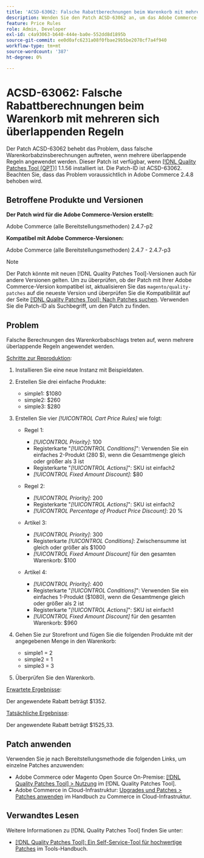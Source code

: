 ```yaml
---
title: 'ACSD-63062: Falsche Rabattberechnungen beim Warenkorb mit mehreren sich überlappenden Regeln'
description: Wenden Sie den Patch ACSD-63062 an, um das Adobe Commerce-Problem zu beheben, bei dem falsche Warenkorbabzinsberechnungen auftreten, wenn mehrere überlappende Regeln angewendet werden.
feature: Price Rules
role: Admin, Developer
exl-id: c4a93063-b640-444e-ba0e-552dd8d1895b
source-git-commit: ee0d0afc6231a08f0fbae29b5be2078cf7a4f940
workflow-type: tm+mt
source-wordcount: '387'
ht-degree: 0%

---
```


# ACSD-63062: Falsche Rabattberechnungen beim Warenkorb mit mehreren sich überlappenden Regeln

Der Patch ACSD-63062 behebt das Problem, dass falsche Warenkorbabzinsberechnungen auftreten, wenn mehrere überlappende Regeln angewendet werden. Dieser Patch ist verfügbar, wenn [[!DNL Quality Patches Tool (QPT)]](/help/tools/quality-patches-tool/quality-patches-tool-to-self-serve-quality-patches.md) 1.1.56 installiert ist. Die Patch-ID ist ACSD-63062. Beachten Sie, dass das Problem voraussichtlich in Adobe Commerce 2.4.8 behoben wird.

## Betroffene Produkte und Versionen

**Der Patch wird für die Adobe Commerce-Version erstellt:**

Adobe Commerce (alle Bereitstellungsmethoden) 2.4.7-p2

**Kompatibel mit Adobe Commerce-Versionen:**

Adobe Commerce (alle Bereitstellungsmethoden) 2.4.7 - 2.4.7-p3

>[!NOTE]
>
>Der Patch könnte mit neuen [!DNL Quality Patches Tool]-Versionen auch für andere Versionen gelten. Um zu überprüfen, ob der Patch mit Ihrer Adobe Commerce-Version kompatibel ist, aktualisieren Sie das `magento/quality-patches` auf die neueste Version und überprüfen Sie die Kompatibilität auf der Seite [[!DNL Quality Patches Tool]: Nach Patches suchen](https://experienceleague.adobe.com/tools/commerce-quality-patches/index.html?lang=de). Verwenden Sie die Patch-ID als Suchbegriff, um den Patch zu finden.

## Problem

Falsche Berechnungen des Warenkorbabschlags treten auf, wenn mehrere überlappende Regeln angewendet werden.

<u>Schritte zur Reproduktion</u>:

1. Installieren Sie eine neue Instanz mit Beispieldaten.
1. Erstellen Sie drei einfache Produkte:

   * simple1: $1080
   * simple2: $260
   * simple3: $280

1. Erstellen Sie vier *[!UICONTROL Cart Price Rules]* wie folgt:

   * Regel 1:

      * *[!UICONTROL Priority]*: 100
      * Registerkarte &quot;*[!UICONTROL Conditions]*&quot;: Verwenden Sie ein einfaches 2-Produkt (280 $), wenn die Gesamtmenge gleich oder größer als 3 ist
      * Registerkarte &quot;*[!UICONTROL Actions]*&quot;: SKU ist einfach2
      * *[!UICONTROL Fixed Amount Discount]*: $80

   * Regel 2:

      * *[!UICONTROL Priority]*: 200
      * Registerkarte &quot;*[!UICONTROL Actions]*&quot;: SKU ist einfach2
      * *[!UICONTROL Percentage of Product Price Discount]*: 20 %

   * Artikel 3:

      * *[!UICONTROL Priority]*: 300
      * Registerkarte *[!UICONTROL Conditions]*: Zwischensumme ist gleich oder größer als $1000
      * *[!UICONTROL Fixed Amount Discount]* für den gesamten Warenkorb: $100

   * Artikel 4:

      * *[!UICONTROL Priority]*: 400
      * Registerkarte &quot;*[!UICONTROL Conditions]*&quot;: Verwenden Sie ein einfaches 1-Produkt ($1080), wenn die Gesamtmenge gleich oder größer als 2 ist
      * Registerkarte &quot;*[!UICONTROL Actions]*&quot;: SKU ist einfach1
      * *[!UICONTROL Fixed Amount Discount]* für den gesamten Warenkorb: $960

1. Gehen Sie zur Storefront und fügen Sie die folgenden Produkte mit der angegebenen Menge in den Warenkorb:

   * simple1 = 2
   * simple2 = 1
   * simple3 = 3

1. Überprüfen Sie den Warenkorb.

<u>Erwartete Ergebnisse</u>:

Der angewendete Rabatt beträgt $1352.

<u>Tatsächliche Ergebnisse</u>:

Der angewendete Rabatt beträgt $1525,33.

## Patch anwenden

Verwenden Sie je nach Bereitstellungsmethode die folgenden Links, um einzelne Patches anzuwenden:

* Adobe Commerce oder Magento Open Source On-Premise: [[!DNL Quality Patches Tool] > Nutzung](/help/tools/quality-patches-tool/usage.md) im [!DNL Quality Patches Tool].
* Adobe Commerce in Cloud-Infrastruktur: [Upgrades und Patches > Patches anwenden](https://experienceleague.adobe.com/docs/commerce-cloud-service/user-guide/develop/upgrade/apply-patches.html?lang=de) im Handbuch zu Commerce in Cloud-Infrastruktur.


## Verwandtes Lesen

Weitere Informationen zu [!DNL Quality Patches Tool] finden Sie unter:

* [[!DNL Quality Patches Tool]: Ein Self-Service-Tool für hochwertige Patches](/help/tools/quality-patches-tool/quality-patches-tool-to-self-serve-quality-patches.md) im Tools-Handbuch.
